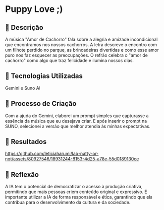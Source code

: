 # Puppy Love ;)

## 📒 Descrição
A música "Amor de Cachorro" fala sobre a alegria e amizade incondicional que encontramos nos nossos cachorros. A letra descreve o encontro com um filhote perdido no parque, as brincadeiras divertidas e como esse amor puro nos faz esquecer as preocupações. O refrão celebra o "amor de cachorro" como algo que traz felicidade e ilumina nossos dias.

## 🤖 Tecnologias Utilizadas
Gemini e Suno AI

## 🧐 Processo de Criação
Com a ajuda do Gemini, elaborei um prompt simples que capturasse a essência da música que eu desejava criar. E após inserir o prompt na SUNO, selecionei a versão que melhor atendia às minhas expectativas.

## 🚀 Resultados


https://github.com/leticiaharumi/lab-natty-or-not/assets/80927546/18931244-8153-4d25-a78e-55d0189130ce


## 💭 Reflexão
A IA tem o potencial de democratizar o acesso à produção criativa, permitindo que mais pessoas criem conteúdo original e expressivo.
É importante utilizar a IA de forma responsável e ética, garantindo que ela contribua para o desenvolvimento da cultura e da sociedade.
